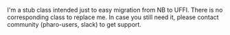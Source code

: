 I'm a stub class intended just to easy migration from NB to UFFI. There is no corresponding class to replace me. In case you still need it, please contact community (pharo-users, slack) to get support.